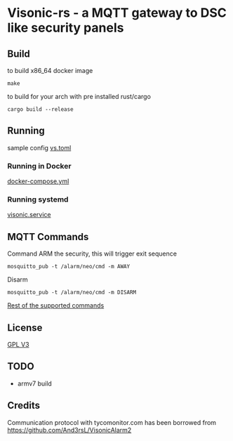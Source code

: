 # Visonic-rs - a MQTT gateway to DSC like security panels

## Build

to build x86_64 docker image
```
make
```

to build for your arch with pre installed rust/cargo
```
cargo build --release
```

## Running

sample config [vs.toml](./vs.toml)

### Running in Docker
[docker-compose.yml](./docker-compose.yml)

### Running systemd
[visonic.service](./visonic.service)

## MQTT Commands
Command ARM the security, this will trigger exit sequence
```
mosquitto_pub -t /alarm/neo/cmd -m AWAY
```

Disarm
```
mosquitto_pub -t /alarm/neo/cmd -m DISARM
```

[Rest of the supported commands](./src/main.rs#L88)

## License
[GPL V3](https://www.gnu.org/licenses/gpl-3.0.html)

## TODO
* armv7 build

## Credits
Communication protocol with tycomonitor.com has been borrowed from https://github.com/And3rsL/VisonicAlarm2